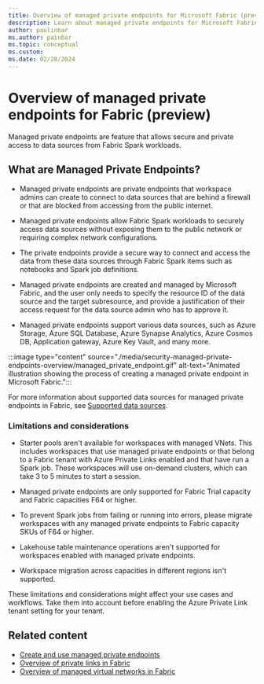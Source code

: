 ```yaml
---
title: Overview of managed private endpoints for Microsoft Fabric (preview)
description: Learn about managed private endpoints for Microsoft Fabric.
author: paulinbar
ms.author: painbar
ms.topic: conceptual
ms.custom:
ms.date: 02/28/2024
---
```


# Overview of managed private endpoints for Fabric (preview)

Managed private endpoints are feature that allows secure and private access to data sources from Fabric Spark workloads.

## What are Managed Private Endpoints?

* Managed private endpoints are private endpoints that workspace admins can create to connect to data sources that are behind a firewall or that are blocked from accessing from the public internet.

* Managed private endpoints allow Fabric Spark workloads to securely access data sources without exposing them to the public network or requiring complex network configurations.

* The private endpoints provide a secure way to connect and access the data from these data sources through Fabric Spark items such as notebooks and Spark job definitions. 

* Managed private endpoints are created and managed by Microsoft Fabric, and the user only needs to specify the resource ID of the data source and the target subresource, and provide a justification of their access request for the data source admin who has to approve it.

* Managed private endpoints support various data sources, such as Azure Storage, Azure SQL Database, Azure Synapse Analytics, Azure Cosmos DB, Application gateway, Azure Key Vault, and many more.

:::image type="content" source="./media/security-managed-private-endpoints-overview/managed_private_endpoint.gif" alt-text="Animated illustration showing the process of creating a managed private endpoint in Microsoft Fabric.":::

For more information about supported data sources for managed private endpoints in Fabric, see [Supported data sources](./security-managed-private-endpoints-create.md#supported-data-sources).

### Limitations and considerations

* Starter pools aren't available for workspaces with managed VNets. This includes workspaces that use managed private endpoints or that belong to a Fabric tenant with Azure Private Links enabled and that have run a Spark job. These workspaces will use on-demand clusters, which can take 3 to 5 minutes to start a session.

* Managed private endpoints are only supported for Fabric Trial capacity and Fabric capacities F64 or higher.

* To prevent Spark jobs from failing or running into errors, please migrate workspaces with any managed private endpoints to Fabric capacity SKUs of F64 or higher.

* Lakehouse table maintenance operations aren't supported for workspaces enabled with managed private endpoints.

* Workspace migration across capacities in different regions isn't supported.

These limitations and considerations might affect your use cases and workflows. Take them into account before enabling the Azure Private Link tenant setting for your tenant.

## Related content

* [Create and use managed private endpoints](./security-managed-private-endpoints-create.md)
* [Overview of private links in Fabric](./security-private-links-overview.md)
* [Overview of managed virtual networks in Fabric](./security-managed-vnets-fabric-overview.md)
